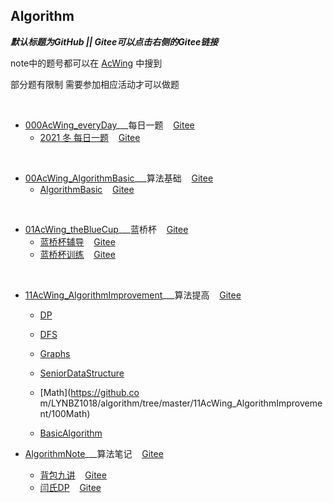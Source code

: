 ## Algorithm
***默认标题为GitHub  || Gitee可以点击右侧的Gitee链接***

 

note中的题号都可以在 [AcWing](https://www.acwing.com/problem/) 中搜到

部分题有限制 需要参加相应活动才可以做题

​     

* [000AcWing_everyDay](https://github.com/LYNBZ1018/algorithm/tree/master/000AcWing_everyDay)___每日一题&nbsp;&nbsp;&nbsp;&nbsp;[Gitee](https://gitee.com/lynbz1018/algorithm/tree/master/000AcWing_everyDay)
  * [2021 冬 每日一题](https://github.com/LYNBZ1018/algorithm/blob/master/000AcWing_everyDay/2021WinterEveryday.md)&nbsp;&nbsp;&nbsp;&nbsp;[Gitee](https://gitee.com/lynbz1018/algorithm/blob/master/000AcWing_everyDay/2021WinterEveryday.md)


​     

* [00AcWing_AlgorithmBasic](https://github.com/LYNBZ1018/algorithm/tree/master/00AcWing_AlgorithmBasic)___算法基础&nbsp;&nbsp;&nbsp;&nbsp;[Gitee](https://gitee.com/lynbz1018/algorithm/tree/master/00AcWing_AlgorithmBasic)
  * [AlgorithmBasic](https://github.com/LYNBZ1018/algorithm/blob/master/00AcWing_AlgorithmBasic/AlgorithmBasic.md)&nbsp;&nbsp;&nbsp;&nbsp;[Gitee](https://gitee.com/lynbz1018/algorithm/blob/master/00AcWing_AlgorithmBasic/AlgorithmBasic.md)

​    

* [01AcWing_theBlueCup](https://github.com/LYNBZ1018/algorithm/tree/master/01AcWing_theBlueCup)___蓝桥杯&nbsp;&nbsp;&nbsp;&nbsp;[Gitee](https://gitee.com/lynbz1018/algorithm/tree/master/01AcWing_theBlueCup)
  * [蓝桥杯辅导](https://github.com/LYNBZ1018/algorithm/blob/master/01AcWing_theBlueCup/theBlueCup.md)&nbsp;&nbsp;&nbsp;&nbsp;[Gitee](https://gitee.com/lynbz1018/algorithm/blob/master/01AcWing_theBlueCup/theBlueCup.md)
  * [蓝桥杯训练](https://github.com/LYNBZ1018/algorithm/blob/master/01AcWing_theBlueCup/%E8%93%9D%E6%A1%A5%E6%9D%AF%E8%AE%AD%E7%BB%83.md)&nbsp;&nbsp;&nbsp;&nbsp;[Gitee](https://gitee.com/lynbz1018/algorithm/blob/master/01AcWing_theBlueCup/%E8%93%9D%E6%A1%A5%E6%9D%AF%E8%AE%AD%E7%BB%83.md)

​     

* [11AcWing_AlgorithmImprovement](https://github.com/LYNBZ1018/algorithm/tree/master/11AcWing_AlgorithmImprovement)___算法提高&nbsp;&nbsp;&nbsp;&nbsp;[Gitee](https://gitee.com/lynbz1018/algorithm/tree/master/11AcWing_AlgorithmImprovement)

   * [DP](https://github.com/LYNBZ1018/algorithm/tree/master/11AcWing_AlgorithmImprovement/000DP)

   *  [DFS](https://github.com/LYNBZ1018/algorithm/tree/master/11AcWing_AlgorithmImprovement/001DFS)

   *  [Graphs](https://github.com/LYNBZ1018/algorithm/tree/master/11AcWing_AlgorithmImprovement/010Graphs)

   *  [SeniorDataStructure](https://github.com/LYNBZ1018/algorithm/tree/master/11AcWing_AlgorithmImprovement/011SeniorDataStructure)

   * [Math](https://github.co m/LYNBZ1018/algorithm/tree/master/11AcWing_AlgorithmImprovement/100Math)

   * [BasicAlgorithm](https://github.com/LYNBZ1018/algorithm/tree/master/11AcWing_AlgorithmImprovement/101BasicAlgorithm)
* [AlgorithmNote](https://github.com/LYNBZ1018/algorithm/tree/master/AlgorithmNote)___算法笔记&nbsp;&nbsp;&nbsp;&nbsp;[Gitee](https://gitee.com/lynbz1018/algorithm/tree/master/AlgorithmNote)
  * [背包九讲](https://github.com/LYNBZ1018/algorithm/blob/master/AlgorithmNote/1000%E8%83%8C%E5%8C%85%E4%B9%9D%E8%AE%B2.md)&nbsp;&nbsp;&nbsp;&nbsp;[Gitee](https://gitee.com/lynbz1018/algorithm/blob/master/AlgorithmNote/1000%E8%83%8C%E5%8C%85%E4%B9%9D%E8%AE%B2.md)
  * [闫氏DP](https://github.com/LYNBZ1018/algorithm/blob/master/AlgorithmNote/1001%E9%97%AB%E6%B0%8FDP.md)&nbsp;&nbsp;&nbsp;&nbsp;[Gitee](https://gitee.com/lynbz1018/algorithm/blob/master/AlgorithmNote/1001%E9%97%AB%E6%B0%8FDP.md)

